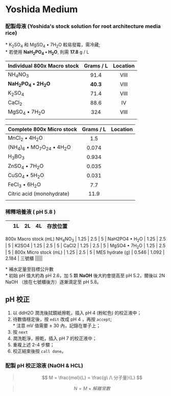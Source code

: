 # Yoshida Medium

### 配製母液 (Yoshida's stock solution for root architecture media rice)

\* K<sub>2</sub>SO<sub>4</sub> 和 MgSO<sub>4</sub> &bullet; 7H<sub>2</sub>O 較易發霉，需冷藏;  
\* 若使用 **NaH<sub>2</sub>PO<sub>4</sub> &bullet; H<sub>2</sub>O**, 則需 **17.8** g / L

| Individual 800x Macro stock                                | Grams / L | Location |
| :--------------------------------------------------------- | :-------: | :------: |
| NH<sub>4</sub>NO<sub>3</sub>                               |   91.4    |   VIII   |
| **NaH<sub>2</sub>PO<sub>4</sub> &bullet; 2H<sub>2</sub>O** | **40.3**  |   VIII   |
| K<sub>2</sub>SO<sub>4</sub>                                |   71.4    |   VIII   |
| CaCl<sub>2</sub>                                           |   88.6    |    IV    |
| MgSO<sub>4</sub> &bullet; 7H<sub>2</sub>O                  |    324    |   VIII   |
|                                                            |           |

| Complete 800x Micro stock                                                                   | Grams / L | Location |
| :------------------------------------------------------------------------------------------ | :-------: | :------: |
| MnCl<sub>2</sub> &bullet; 4H<sub>2</sub>O                                                   |    1.5    |          |
| (NH<sub>4</sub>)<sub>6</sub> &bullet; MO<sub>7</sub>O<sub>24</sub> &bullet; 4H<sub>2</sub>O |   0.074   |
| H<sub>3</sub>BO<sub>3</sub>                                                                 |   0.934   |
| ZnSO<sub>4</sub> &bullet; 7H<sub>2</sub>O                                                   |   0.035   |
| CuSO<sub>4</sub> &bullet; 5H<sub>2</sub>O                                                   |   0.031   |
| FeCl<sub>3</sub> &bullet; 6H<sub>2</sub>O                                                   |    7.7    |
| Citric acid (monohydrate)                                                                   |   11.9    |
|                                                                                             |           |

### 稀釋培養液 ( pH 5.8 )

|     | 1L  | 2L  | 4L  | 存放位置 |
| :-- | :-: | :-: | :-: | :------: |

800x Macro stock (mL)
NH<sub>4</sub>NO<sub>3</sub> | 1.25 | 2.5 | 5 |
NaH2PO4 &bullet; H<sub>2</sub>O | 1.25 | 2.5 | 5 |
K2SO4 | 1.25 | 2.5 | 5 |
CaCl2 | 1.25 | 2.5 | 5 |
MgSO4 &bullet; 7H<sub>2</sub>O | 1.25 | 2.5 | 5 |
800x Micro stock (mL) | 1.25 | 2.5 | 5 |
MES hydrate (g) | 0.546 | 1.092 | 2.184 | 三號櫃
|||||

\* 補水定量至目標公升數  
\* 初始 pH 值大約為 pH 2.6，加 5 顆 **NaOH** 後大約會提高至 pH 5.2，爾後以 2N NaOH （放在七號櫃後方）逐漸滴定至 pH 5.8。

## pH 校正

1. 以 ddH2O 潤洗後拭鏡紙擦乾，插入 pH 4 (粉紅色) 的校正液中；
2. 待數值穩定後，按 `edit` 改成 pH 4 ，再按 `accept`;  
   \* 注意 mV 值需要 &pm; 30 內，記錄在單子上；
3. 按 `next`
4. 潤洗乾淨，擦乾，插入 pH 7 的校正液中；
5. 重複上述 2-4 步驟；
6. 校正結束後按 `call done`。

### 配製 pH 校正溶液 (NaOH & HCL)

> $$ M = \frac{mol}{L} = \frac{g\ /\ 分子量}{L} $$

> $$ N = M \times 解離常數 $$
